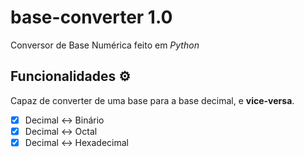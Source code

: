 # base-converter 1.0
 Conversor de Base Numérica feito em *Python*

 ## Funcionalidades ⚙️

 Capaz de converter de uma base para a base decimal, e **vice-versa**.

 - [x] Decimal ↔️ Binário
 - [x] Decimal ↔️ Octal
 - [x] Decimal ↔️ Hexadecimal